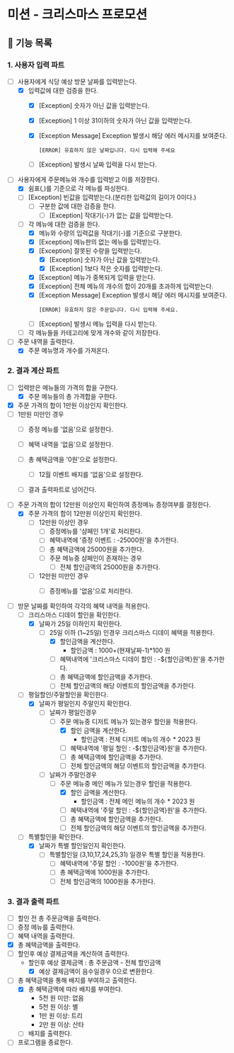 # 미션 - 크리스마스 프로모션

## 🚀 기능 목록

### 1. 사용자 입력 파트

- [ ] 사용자에게 식당 예상 방문 날짜를 입력받는다.
    - [x] 입력값에 대한 검증을 한다.
        - [x] [Exception] 숫자가 아닌 값을 입력받는다.
        - [x] [Exception] 1 이상 31이하의 숫자가 아닌 값을 입력받는다.
        - [x] [Exception Message] Exception 발생시 해당 에러 메시지를 보여준다.
          ```
          [ERROR] 유효하지 않은 날짜입니다. 다시 입력해 주세요
          ```
        - [ ] [Exception] 발생시 날짜 입력을 다시 받는다.


- [ ] 사용자에게 주문메뉴와 개수를 입력받고 이를 저장한다.
    - [x] 쉼표(,)를 기준으로 각 메뉴를 파싱한다.
    - [ ] [Exception] 빈값을 입력받는다.(분리한 입력값의 길이가 0이다.)
        - [ ] 구분한 값에 대한 검증을 한다.
            - [ ] [Exception] 작대기(-)가 없는 값을 입력받는다.

    - [ ] 각 메뉴에 대한 검증을 한다.
        - [x] 메뉴와 수량의 입력값을 작대기(-)를 기준으로 구분한다.
        - [x] [Exception] 메뉴판의 없는 메뉴를 입력받는다.
        - [x] [Exception] 잘못된 수량을 입력받는다.
            - [x] [Exception] 숫자가 아닌 값을 입력받는다.
            - [x] [Exception] 1보다 작은 숫자를 입력받는다.
        - [x] [Exception] 메뉴가 중복되게 입력을 받는다.
        - [x] [Exception] 전체 메뉴의 개수의 합이 20개를 초과하게 입력받는다.
        - [x] [Exception Message] Exception 발생시 해당 에러 메시지를 보여준다.
          ```
          [ERROR] 유효하지 않은 주문입니다. 다시 입력해 주세요.
          ```
        - [ ] [Exception] 발생시 메뉴 입력을 다시 받는다.
    - [ ] 각 메뉴들을 카테고리에 맞게 개수와 같이 저장한다.

- [ ] 주문 내역을 출력한다.
    - [x] 주문 메뉴명과 개수를 가져온다.

### 2. 결과 계산 파트

- [ ] 입력받은 메뉴들의 가격의 합을 구한다.
    - [x] 주문 메뉴들의 총 가격합을 구한다.
- [x] 주문 가격의 합이 1만원 이상인지 확인한다.
- [ ] 1만원 미만인 경우
    - [ ] 증정 메뉴를 '없음'으로 설정한다.
    - [ ] 혜택 내역을 '없음'으로 설정한다.
    - [ ] 총 혜택금액을 '0원'으로 설정한다.
        - [ ] 12월 이벤트 배지를 '없음'으로 설정한다.
    - [ ] 결과 출력파트로 넘어간다.


- [ ] 주문 가격의 합이 12만원 이상인지 확인하여 증정메뉴 증정여부를 결정한다.
    - [x] 주문 가격의 합이 12만원 이상인지 확인한다.
        - [ ] 12만원 이상인 경우
            - [ ] 증정메뉴를 '샴페인 1개'로 처리한다.
            - [ ] 혜택내역에 '증정 이벤트 : -25000원'을 추가한다.
            - [ ] 총 혜택금액에 25000원을 추가한다.
            - [ ] 주문 메뉴중 샴페인이 존재하는 경우
                - [ ] 전체 할인금액의 25000원을 추가한다.
        - [ ] 12만원 미만인 경우
            - [ ] 증정메뉴를 '없음'으로 처리한다.


- [ ] 방문 날짜를 확인하여 각각의 혜택 내역을 적용한다.
    - [ ] 크리스마스 디데이 할인을 확인한다.
        - [x] 날짜가 25일 이하인지 확인한다.
            - [ ] 25일 이하 (1~25일) 인경우 크리스마스 디데이 혜택을 적용한다.
                - [x] 할인금액을 계산한다.
                    - 할인금액 : 1000+(현재날짜-1)*100 원
                - [ ] 혜택내역에 '크리스마스 디데이 할인 : -${할인금액}원'을 추가한다.
                - [ ] 총 혜택금액에 할인금액을 추가한다.
                - [ ] 전체 할인금액의 해당 이벤트의 할인금액을 추가한다.
    - [ ] 평일할인/주말할인을 확인한다.
        - [x] 날짜가 평일인지 주말인지 확인한다.
            - [ ] 날짜가 평일인경우
                - [ ] 주문 메뉴중 디저트 메뉴가 있는경우 할인을 적용한다.
                    - [x] 할인 금액을 계산한다.
                        - 할인금액 : 전체 디저트 메뉴의 개수 * 2023 원
                    - [ ] 혜택내역에 '평일 할인 : -${할인금액}원'을 추가한다.
                    - [ ] 총 혜택금액에 할인금액을 추가한다.
                    - [ ] 전체 할인금액의 해당 이벤트의 할인금액을 추가한다.
            - [ ] 날짜가 주말인경우
                - [ ] 주문 메뉴중 메인 메뉴가 있는경우 할인을 적용한다.
                    - [x] 할인 금액을 계산한다.
                        - 할인금액 : 전체 메인 메뉴의 개수 * 2023 원
                    - [ ] 혜택내역에 '주말 할인 : -${할인금액}원'을 추가한다.
                    - [ ] 총 혜택금액에 할인금액을 추가한다.
                    - [ ] 전체 할인금액의 해당 이벤트의 할인금액을 추가한다.
    - [ ] 특별할인을 확인한다.
        - [x] 날짜가 특별 할인일인지 확인한다.
            - [ ] 특별할인일 (3,10,17,24,25,31) 일경우 특별 할인을 적용한다.
                - [ ] 혜택내역에 '주말 할인 : -1000원'을 추가한다.
                - [ ] 총 혜택금액에 1000원을 추가한다.
                - [ ] 전체 할인금액의 1000원을 추가한다.

### 3. 결과 출력 파트

- [ ] 할인 전 총 주문금액을 출력한다.
- [ ] 증정 메뉴를 출력한다.
- [ ] 혜택 내역을 출력한다.
- [x] 총 혜택금액을 출력한다.
- [ ] 할인후 예상 결제금액을 계산하여 출력한다.
    - 할인후 예상 결제금액 : 총 주문금액 - 전체 할인금액
        - [x] 예상 결제금액이 음수일경우 0으로 변환한다.

- [ ] 총 혜택금액을 통해 배지를 부여하고 출력한다.
    - [x] 총 혜택금액에 따라 배지를 부여한다.
        - 5천 원 미만: 없음
        - 5천 원 이상: 별
        - 1만 원 이상: 트리
        - 2만 원 이상: 산타
    - [ ] 배지를 출력한다.

- [ ] 프로그램을 종료한다.